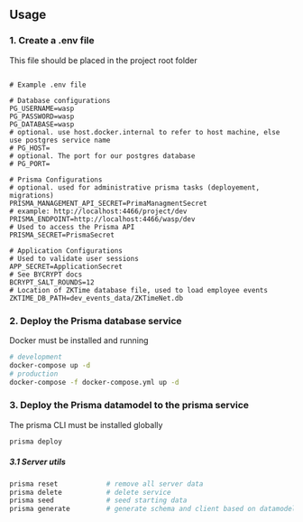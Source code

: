 
## Usage

### 1. Create  a .env file

This file should be placed in the project root folder

```.env

# Example .env file

# Database configurations
PG_USERNAME=wasp
PG_PASSWORD=wasp
PG_DATABASE=wasp
# optional. use host.docker.internal to refer to host machine, else use postgres service name
# PG_HOST=
# optional. The port for our postgres database
# PG_PORT=

# Prisma Configurations
# optional. used for administrative prisma tasks (deployement, migrations)
PRISMA_MANAGEMENT_API_SECRET=PrimaManagmentSecret
# example: http://localhost:4466/project/dev
PRISMA_ENDPOINT=http://localhost:4466/wasp/dev
# Used to access the Prisma API
PRISMA_SECRET=PrismaSecret

# Application Configurations
# Used to validate user sessions
APP_SECRET=ApplicationSecret
# See BYCRYPT docs
BCRYPT_SALT_ROUNDS=12
# Location of ZKTime database file, used to load employee events
ZKTIME_DB_PATH=dev_events_data/ZKTimeNet.db

```
### 2. Deploy the Prisma database service

Docker must be installed and running

```sh
# development
docker-compose up -d
# production
docker-compose -f docker-compose.yml up -d
```

### 3. Deploy the Prisma datamodel to the prisma service

The prisma CLI must be installed globally

```sh
prisma deploy
```

##### 3.1 Server utils

```sh
prisma reset            # remove all server data
prisma delete           # delete service
prisma seed             # seed starting data
prisma generate         # generate schema and client based on datamodel
```